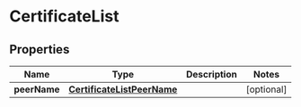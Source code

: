 
# CertificateList

## Properties
Name | Type | Description | Notes
------------ | ------------- | ------------- | -------------
**peerName** | [**CertificateListPeerName**](CertificateListPeerName.md) |  |  [optional]



